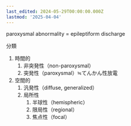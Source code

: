 ```yaml
---
last_edited: 2024-05-29T00:00:00.000Z
lastmod: '2025-04-04'
---
```





paroxysmal abnormality = epileptiform discharge

  

分類

1. 時間的
    1. 非突発性（non-paroxysmal）
    2. 突発性（paroxysmal）≒てんかん性放電
2. 空間的
    1. 汎発性（diffuse, generalized）
    2. 局所性
        1. 半球性（hemispheric）
        2. 限局性（regional）
        3. 焦点性（focal）
